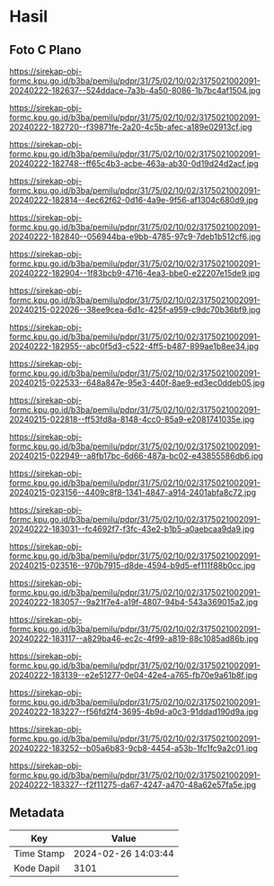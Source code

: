 # Hasil

## Foto C Plano

https://sirekap-obj-formc.kpu.go.id/b3ba/pemilu/pdpr/31/75/02/10/02/3175021002091-20240222-182637--524ddace-7a3b-4a50-8086-1b7bc4af1504.jpg

https://sirekap-obj-formc.kpu.go.id/b3ba/pemilu/pdpr/31/75/02/10/02/3175021002091-20240222-182720--f39871fe-2a20-4c5b-afec-a189e02913cf.jpg

https://sirekap-obj-formc.kpu.go.id/b3ba/pemilu/pdpr/31/75/02/10/02/3175021002091-20240222-182748--ff65c4b3-acbe-463a-ab30-0d19d24d2acf.jpg

https://sirekap-obj-formc.kpu.go.id/b3ba/pemilu/pdpr/31/75/02/10/02/3175021002091-20240222-182814--4ec62f62-0d16-4a9e-9f56-af1304c680d9.jpg

https://sirekap-obj-formc.kpu.go.id/b3ba/pemilu/pdpr/31/75/02/10/02/3175021002091-20240222-182840--056944ba-e9bb-4785-97c9-7deb1b512cf6.jpg

https://sirekap-obj-formc.kpu.go.id/b3ba/pemilu/pdpr/31/75/02/10/02/3175021002091-20240222-182904--1f83bcb9-4716-4ea3-bbe0-e22207e15de9.jpg

https://sirekap-obj-formc.kpu.go.id/b3ba/pemilu/pdpr/31/75/02/10/02/3175021002091-20240215-022026--38ee9cea-6d1c-425f-a959-c9dc70b36bf9.jpg

https://sirekap-obj-formc.kpu.go.id/b3ba/pemilu/pdpr/31/75/02/10/02/3175021002091-20240222-182955--abc0f5d3-c522-4ff5-b487-899ae1b8ee34.jpg

https://sirekap-obj-formc.kpu.go.id/b3ba/pemilu/pdpr/31/75/02/10/02/3175021002091-20240215-022533--648a847e-95e3-440f-8ae9-ed3ec0ddeb05.jpg

https://sirekap-obj-formc.kpu.go.id/b3ba/pemilu/pdpr/31/75/02/10/02/3175021002091-20240215-022818--ff53fd8a-8148-4cc0-85a9-e2081741035e.jpg

https://sirekap-obj-formc.kpu.go.id/b3ba/pemilu/pdpr/31/75/02/10/02/3175021002091-20240215-022949--a8fb17bc-6d66-487a-bc02-e43855586db6.jpg

https://sirekap-obj-formc.kpu.go.id/b3ba/pemilu/pdpr/31/75/02/10/02/3175021002091-20240215-023156--4409c8f8-1341-4847-a914-2401abfa8c72.jpg

https://sirekap-obj-formc.kpu.go.id/b3ba/pemilu/pdpr/31/75/02/10/02/3175021002091-20240222-183031--fc4692f7-f3fc-43e2-b1b5-a0aebcaa9da9.jpg

https://sirekap-obj-formc.kpu.go.id/b3ba/pemilu/pdpr/31/75/02/10/02/3175021002091-20240215-023516--970b7915-d8de-4594-b9d5-ef111f88b0cc.jpg

https://sirekap-obj-formc.kpu.go.id/b3ba/pemilu/pdpr/31/75/02/10/02/3175021002091-20240222-183057--9a21f7e4-a19f-4807-94b4-543a369015a2.jpg

https://sirekap-obj-formc.kpu.go.id/b3ba/pemilu/pdpr/31/75/02/10/02/3175021002091-20240222-183117--a829ba46-ec2c-4f99-a819-88c1085ad86b.jpg

https://sirekap-obj-formc.kpu.go.id/b3ba/pemilu/pdpr/31/75/02/10/02/3175021002091-20240222-183139--e2e51277-0e04-42e4-a765-fb70e9a61b8f.jpg

https://sirekap-obj-formc.kpu.go.id/b3ba/pemilu/pdpr/31/75/02/10/02/3175021002091-20240222-183227--f56fd2f4-3695-4b9d-a0c3-91ddad190d9a.jpg

https://sirekap-obj-formc.kpu.go.id/b3ba/pemilu/pdpr/31/75/02/10/02/3175021002091-20240222-183252--b05a6b83-9cb8-4454-a53b-1fc1fc9a2c01.jpg

https://sirekap-obj-formc.kpu.go.id/b3ba/pemilu/pdpr/31/75/02/10/02/3175021002091-20240222-183327--f2f11275-da67-4247-a470-48a62e57fa5e.jpg


## Metadata

| Key        | Value               |
| ---------- | ------------------- |
| Time Stamp | 2024-02-26 14:03:44 |
| Kode Dapil | 3101                |



